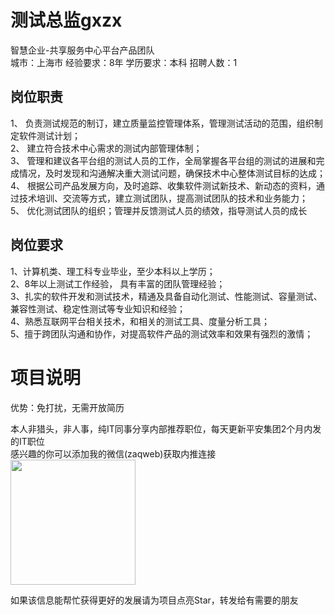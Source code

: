 # 测试总监gxzx
智慧企业-共享服务中心平台产品团队  
城市：上海市 经验要求：8年 学历要求：本科  招聘人数：1

## 岗位职责
1、 负责测试规范的制订，建立质量监控管理体系，管理测试活动的范围，组织制定软件测试计划；   
2、 建立符合技术中心需求的测试内部管理体制；   
3、 管理和建议各平台组的测试人员的工作，全局掌握各平台组的测试的进展和完成情况，及时发现和沟通解决重大测试问题，确保技术中心整体测试目标的达成；   
4、 根据公司产品发展方向，及时追踪、收集软件测试新技术、新动态的资料，通过技术培训、交流等方式，建立测试团队，提高测试团队的技术和业务能力；   
5、 优化测试团队的组织；管理并反馈测试人员的绩效，指导测试人员的成长

## 岗位要求
1、计算机类、理工科专业毕业，至少本科以上学历；   
2、8年以上测试工作经验， 具有丰富的团队管理经验；   
3、扎实的软件开发和测试技术，精通及具备自动化测试、性能测试、容量测试、兼容性测试、稳定性测试等专业知识和经验；   
4、熟悉互联网平台相关技术，和相关的测试工具、度量分析工具；   
5、擅于跨团队沟通和协作，对提高软件产品的测试效率和效果有强烈的激情；

# 项目说明

优势：免打扰，无需开放简历

本人非猎头，非人事，纯IT同事分享内部推荐职位，每天更新平安集团2个月内发的IT职位  
感兴趣的你可以添加我的微信(zaqweb)获取内推连接  
<img src="https://github.com/zaqweb/PA-IT-JOBS/blob/master/WechatICode.jpeg"  height="200" width="200">

如果该信息能帮忙获得更好的发展请为项目点亮Star，转发给有需要的朋友




